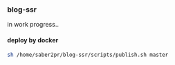 ### blog-ssr

in work progress..

#### deploy by docker

```bash
sh /home/saber2pr/blog-ssr/scripts/publish.sh master
```
